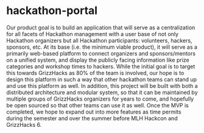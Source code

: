 # hackathon-portal
Our product goal is to build an application that will serve as a centralization for all facets of Hackathon management with a user base of not only Hackathon organizers but all Hackathon participants: volunteers, hackers, sponsors, etc. At its base (i.e. the minimum viable product), it will serve as a primarily web-based platform to connect organizers and sponsors/mentors on a unified system, and display the publicly facing information like prize categories and workshop times to hackers. While the initial goal is to target this towards GrizzHacks as 80% of the team is involved, our hope is to design this platform in such a way that other hackathon teams can stand up and use this platform as well. In addition, this project will be built with both a distributed architecture and modular system, so that it can be maintained by multiple groups of GrizzHacks organizers for years to come, and hopefully be open sourced so that other teams can use it as well. Once the MVP is completed, we hope to expand out into more features as time permits during the semester and over the summer before MLH Hackcon and GrizzHacks 6.
